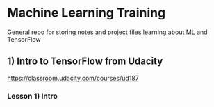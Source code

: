 # Machine Learning Training
General repo for storing notes and project files learning about ML and TensorFlow

## 1) Intro to TensorFlow from Udacity
https://classroom.udacity.com/courses/ud187

### Lesson 1) Intro
